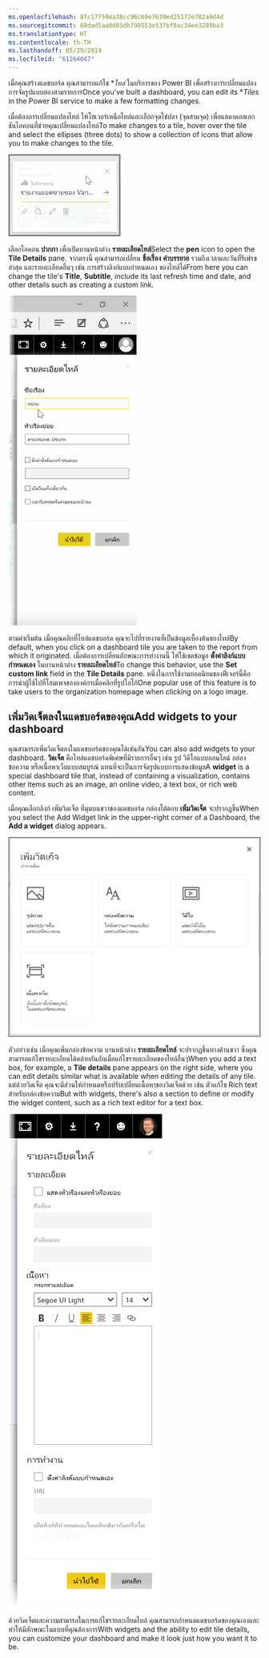 ```yaml
---
ms.openlocfilehash: 8fc17759ea38cc96c69e7639ed25172e782a9d4d
ms.sourcegitcommit: 60dad5aa0d85db790553e537bf8ac34ee3289ba3
ms.translationtype: HT
ms.contentlocale: th-TH
ms.lasthandoff: 05/29/2019
ms.locfileid: "61264047"
---
```

<span data-ttu-id="5b7ae-101">เมื่อคุณสร้างแดชบอร์ด คุณสามารถแก้ไข \**ไทล์* ในบริการของ Power BI เพื่อสร้างการเปลี่ยนแปลงการจัดรูปแบบสองสามรายการ</span><span class="sxs-lookup"><span data-stu-id="5b7ae-101">Once you've built a dashboard, you can edit its \**Tiles* in the Power BI service to make a few formatting changes.</span></span>

<span data-ttu-id="5b7ae-102">เมื่อต้องการเปลี่ยนแปลงไทล์ ให้โฮเวอร์เหนือไทล์และเลือกจุดไข่ปลา (จุดสามจุด) เพื่อแสดงคอลเลกชันไอคอนที่ช่วยคุณเปลี่ยนแปลงไทล์</span><span class="sxs-lookup"><span data-stu-id="5b7ae-102">To make changes to a tile, hover over the tile and select the ellipses (three dots) to show a collection of icons that allow you to make changes to the tile.</span></span>

![](media/4-4d-change-tile-details/4-4d_1.png)

<span data-ttu-id="5b7ae-103">เลือกไอคอน **ปากกา** เพื่อเปิดบานหน้าต่าง **รายละเอียดไทล์**</span><span class="sxs-lookup"><span data-stu-id="5b7ae-103">Select the **pen** icon to open the **Tile Details** pane.</span></span> <span data-ttu-id="5b7ae-104">จากตรงนี้ คุณสามารถเปลี่ยน **ชื่อเรื่อง** **คำบรรยาย** รวมถึงเวลาและวันที่รีเฟรชล่าสุด และรายละเอียดอื่นๆ เช่น การสร้างลิงก์แบบกำหนดเอง ของไทล์ได้</span><span class="sxs-lookup"><span data-stu-id="5b7ae-104">From here you can change the tile's **Title**, **Subtitle**, include its last refresh time and date, and other details such as creating a custom link.</span></span>

![](media/4-4d-change-tile-details/4-4d_2.png)

<span data-ttu-id="5b7ae-105">ตามค่าเริ่มต้น เมื่อคุณคลิกที่ไทล์แดชบอร์ด คุณจะไปที่รายงานที่เป็นข้อมูลเบื้องต้นของไทล์</span><span class="sxs-lookup"><span data-stu-id="5b7ae-105">By default, when you click on a dashboard tile you are taken to the report from which it originated.</span></span> <span data-ttu-id="5b7ae-106">เมื่อต้องการเปลี่ยนลักษณะการทำงานนี้ ให้ใช้เขตข้อมูล **ตั้งค่าลิงก์แบบกำหนดเอง** ในบานหน้าต่าง **รายละเอียดไทล์**</span><span class="sxs-lookup"><span data-stu-id="5b7ae-106">To change this behavior, use the **Set custom link** field in the **Tile Details** pane.</span></span> <span data-ttu-id="5b7ae-107">หนึ่งในการใช้งานยอดนิยมของฟีเจอร์นี้คือการนำผู้ใช้ไปที่โฮมเพจขององค์กรเมื่อคลิกที่รูปโลโก้</span><span class="sxs-lookup"><span data-stu-id="5b7ae-107">One popular use of this feature is to take users to the organization homepage when clicking on a logo image.</span></span>

## <a name="add-widgets-to-your-dashboard"></a><span data-ttu-id="5b7ae-108">เพิ่มวิดเจ็ตลงในแดชบอร์ดของคุณ</span><span class="sxs-lookup"><span data-stu-id="5b7ae-108">Add widgets to your dashboard</span></span>
<span data-ttu-id="5b7ae-109">คุณสามารถเพิ่มวิดเจ็ตลงในแดชบอร์ดของคุณได้เช่นกัน</span><span class="sxs-lookup"><span data-stu-id="5b7ae-109">You can also add widgets to your dashboard.</span></span> <span data-ttu-id="5b7ae-110">**วิดเจ็ต** คือไทล์แดชบอร์ดพิเศษที่มีรายการอื่นๆ เช่น รูป วิดีโอแบบออนไลน์ กล่องข้อความ หรือเนื้อหาเว็บแบบสมบูรณ์ แทนที่จะเป็นการจัดรูปแบบการแสดงข้อมูล</span><span class="sxs-lookup"><span data-stu-id="5b7ae-110">A **widget** is a special dashboard tile that, instead of containing a visualization, contains other items such as an image, an online video, a text box, or rich web content.</span></span>

<span data-ttu-id="5b7ae-111">เมื่อคุณเลือกลิงก์ เพิ่มวิดเจ็ต ที่มุมบนขวาของแดชบอร์ด กล่องโต้ตอบ **เพิ่มวิดเจ็ต** จะปรากฏขึ้น</span><span class="sxs-lookup"><span data-stu-id="5b7ae-111">When you select the Add Widget link in the upper-right corner of a Dashboard, the **Add a widget** dialog appears.</span></span>

![](media/4-4d-change-tile-details/4-4d_3.png)

<span data-ttu-id="5b7ae-112">ตัวอย่างเช่น เมื่อคุณเพิ่มกล่องข้อความ บานหน้าต่าง **รายละเอียดไทล์** จะปรากฏขึ้นทางด้านขวา ซึ่งคุณสามารถแก้ไขรายละเอียดได้คล้ายกันกับเมื่อแก้ไขรายละเอียดของไทล์อื่นๆ</span><span class="sxs-lookup"><span data-stu-id="5b7ae-112">When you add a text box, for example, a **Tile details** pane appears on the right side, where you can edit details similar what is available when editing the details of any tile.</span></span> <span data-ttu-id="5b7ae-113">แต่ด้วยวิดเจ็ต คุณจะมีส่วนให้กำหนดหรือปรับเปลี่ยนเนื้อหาของวิดเจ็ตด้วย เช่น ตัวแก้ไข Rich text สำหรับกล่องข้อความ</span><span class="sxs-lookup"><span data-stu-id="5b7ae-113">But with widgets, there's also a section to define or modify the widget content, such as a rich text editor for a text box.</span></span>

![](media/4-4d-change-tile-details/4-4d_4.png)

<span data-ttu-id="5b7ae-114">ด้วยวิดเจ็ตและความสามารถในการแก้ไขรายละเอียดไทล์ คุณสามารถกำหนดแดชบอร์ดของคุณเองและทำให้มีลักษณะในแบบที่คุณต้องการ</span><span class="sxs-lookup"><span data-stu-id="5b7ae-114">With widgets and the ability to edit tile details, you can customize your dashboard and make it look just how you want it to be.</span></span>

